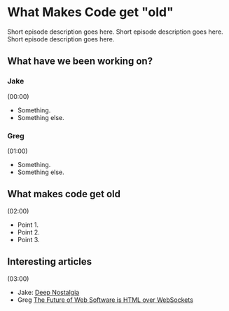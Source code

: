 # What Makes Code get "old"

Short episode description goes here. Short episode description goes here. Short episode description goes here.

## What have we been working on?

### Jake

(00:00)

+ Something.
+ Something else.

### Greg

(01:00)

+ Something.
+ Something else.

## What makes code get old

(02:00)

+ Point 1.
+ Point 2.
+ Point 3.

## Interesting articles

(03:00)

+ Jake: [Deep Nostalgia](https://www.myheritage.com/deep-nostalgia)
+ Greg [The Future of Web Software is HTML over WebSockets](https://alistapart.com/article/the-future-of-web-software-is-html-over-websockets/)
